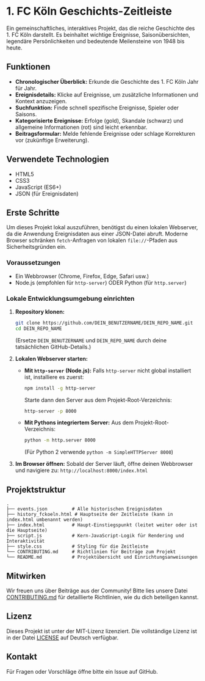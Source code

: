 # 1. FC Köln Geschichts-Zeitleiste

Ein gemeinschaftliches, interaktives Projekt, das die reiche Geschichte des 1. FC Köln darstellt. Es beinhaltet wichtige Ereignisse, Saisonübersichten, legendäre Persönlichkeiten und bedeutende Meilensteine von 1948 bis heute.

## Funktionen

*   **Chronologischer Überblick:** Erkunde die Geschichte des 1. FC Köln Jahr für Jahr.
*   **Ereignisdetails:** Klicke auf Ereignisse, um zusätzliche Informationen und Kontext anzuzeigen.
*   **Suchfunktion:** Finde schnell spezifische Ereignisse, Spieler oder Saisons.
*   **Kategorisierte Ereignisse:** Erfolge (gold), Skandale (schwarz) und allgemeine Informationen (rot) sind leicht erkennbar.
*   **Beitragsformular:** Melde fehlende Ereignisse oder schlage Korrekturen vor (zukünftige Erweiterung).

## Verwendete Technologien

*   HTML5
*   CSS3
*   JavaScript (ES6+)
*   JSON (für Ereignisdaten)

## Erste Schritte

Um dieses Projekt lokal auszuführen, benötigst du einen lokalen Webserver, da die Anwendung Ereignisdaten aus einer JSON-Datei abruft. Moderne Browser schränken `fetch`-Anfragen von lokalen `file://`-Pfaden aus Sicherheitsgründen ein.

### Voraussetzungen

*   Ein Webbrowser (Chrome, Firefox, Edge, Safari usw.)
*   Node.js (empfohlen für `http-server`) ODER Python (für `http.server`)

### Lokale Entwicklungsumgebung einrichten

1.  **Repository klonen:**
    ```bash
    git clone https://github.com/DEIN_BENUTZERNAME/DEIN_REPO_NAME.git
    cd DEIN_REPO_NAME
    ```
    (Ersetze `DEIN_BENUTZERNAME` und `DEIN_REPO_NAME` durch deine tatsächlichen GitHub-Details.)

2.  **Lokalen Webserver starten:**

    *   **Mit `http-server` (Node.js):**
        Falls `http-server` nicht global installiert ist, installiere es zuerst:
        ```bash
        npm install -g http-server
        ```
        Starte dann den Server aus dem Projekt-Root-Verzeichnis:
        ```bash
        http-server -p 8000
        ```

    *   **Mit Pythons integriertem Server:**
        Aus dem Projekt-Root-Verzeichnis:
        ```bash
        python -m http.server 8000
        ```
        (Für Python 2 verwende `python -m SimpleHTTPServer 8000`)

3.  **Im Browser öffnen:**
    Sobald der Server läuft, öffne deinen Webbrowser und navigiere zu:
    `http://localhost:8000/index.html`

## Projektstruktur

```
.
├── events.json         # Alle historischen Ereignisdaten
├── history_fckoeln.html # Hauptseite der Zeitleiste (kann in index.html umbenannt werden)
├── index.html          # Haupt-Einstiegspunkt (leitet weiter oder ist die Hauptseite)
├── script.js           # Kern-JavaScript-Logik für Rendering und Interaktivität
├── style.css           # Styling für die Zeitleiste
└── CONTRIBUTING.md     # Richtlinien für Beiträge zum Projekt
└── README.md           # Projektübersicht und Einrichtungsanweisungen
```

## Mitwirken

Wir freuen uns über Beiträge aus der Community! Bitte lies unsere Datei [CONTRIBUTING.md](CONTRIBUTING.md) für detaillierte Richtlinien, wie du dich beteiligen kannst.

## Lizenz
Dieses Projekt ist unter der MIT-Lizenz lizenziert. Die vollständige Lizenz ist in der Datei [LICENSE](LICENSE) auf Deutsch verfügbar.

## Kontakt

Für Fragen oder Vorschläge öffne bitte ein Issue auf GitHub.